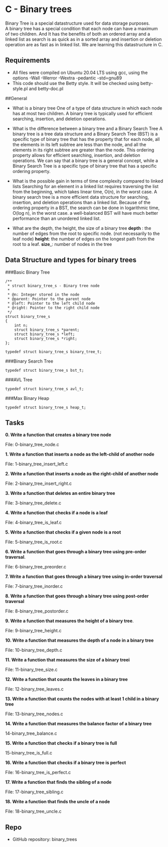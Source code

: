 # C - Binary trees

Binary Tree is a special datastructure used for data storage purposes.  
A binary tree has a special condition that each node can have a maximum of two children.
And It has the benefits of both an ordered array and a linked list as search 
is as quick as in a sorted array and insertion or deletion operation are as fast as in linked list.
We are learning this datastructure in C.  


## Requirements
* All files were compiled on Ubuntu 20.04 LTS using gcc,  using the options -Wall -Werror -Wextra -pedantic -std=gnu89
* This code should use the Betty style. It will be checked using betty-style.pl and betty-doc.pl

##General

- What is a binary tree
	One of a type of data structure in which each node has at most two children.
	A binary tree is typically used for efficient searching, insertion, and deletion operations.

- What is the difference between a binary tree and a Binary Search Tree
	A binary tree is a tree data structure and a Binary Search Tree (BST) is 
	a specific type of binary tree that has the property that for each node, 
	all the elements in its left subtree are less than the node, and 
	all the elements in its right subtree are greater than the node. 
	This ordering property allows for efficient searching, insertion, and deletion operations.
	We can say  that a binary tree is a general concept, while a Binary Search Tree is
	a specific type of binary tree that has a specific ordering property. 

- What is the possible gain in terms of time complexity compared to linked lists
	Searching for an element in a linked list requires traversing the list from the beginning, 
	which takes linear time, O(n), in the worst case.
	A binary search tree is a more efficient data structure for searching,
	insertion, and deletion operations than a linked list. 
	Because of the ordering property in a BST, the search can be done in logarithmic time, 
	O(log n), in the worst case. a well-balanced BST will have much better performance 
	than an unordered linked list.

- What are the depth, the height, the size of a binary tree
	__depth__ : the number of edges from the root to specific node.
		    (not necessarily to the leaf node) 
	__height__: the number of edges on the longest path from the root to a leaf.
	__size___: number of nodes in the tree


## Data Structure and types for binary trees

###Basic Binary Tree
```
/**
 * struct binary_tree_s - Binary tree node
 *
 * @n: Integer stored in the node
 * @parent: Pointer to the parent node
 * @left: Pointer to the left child node
 * @right: Pointer to the right child node
 */
struct binary_tree_s
{
    int n;
    struct binary_tree_s *parent;
    struct binary_tree_s *left;
    struct binary_tree_s *right;
};

typedef struct binary_tree_s binary_tree_t;
```

###Binary Search Tree
```
typedef struct binary_tree_s bst_t;
```

###AVL Tree
```
typedef struct binary_tree_s avl_t;
```

###Max Binary Heap
```
typedef struct binary_tree_s heap_t;
```

## Tasks
__0. Write a function that creates a binary tree node__

File: 0-binary_tree_node.c


__1. Write a function that inserts a node as the left-child of another node__

File: 1-binary_tree_insert_left.c


__2. Write a function that inserts a node as the right-child of another node__

File: 2-binary_tree_insert_right.c


__3. Write a function that deletes an entire binary tree__

File: 3-binary_tree_delete.c


__4. Write a function that checks if a node is a leaf__ 

File: 4-binary_tree_is_leaf.c

__5. Write a function that checks if a given node is a root__

File: 5-binary_tree_is_root.c

__6. Write a function that goes through a binary tree using pre-order traversal__.

File: 6-binary_tree_preorder.c

__7. Write a function that goes through a binary tree using in-order traversal__

File: 7-binary_tree_inorder.c

__8. Write a function that goes through a binary tree using post-order traversal__

File: 8-binary_tree_postorder.c

__9. Write a function that measures the height of a binary tree__.

File: 9-binary_tree_height.c

__10. Write a function that measures the depth of a node in a binary tree__

File: 10-binary_tree_depth.c

__11. Write a function that measures the size of a binary treei__

File: 11-binary_tree_size.c

__12. Write a function that counts the leaves in a binary tree__ 

File: 12-binary_tree_leaves.c

__13. Write a function that counts the nodes with at least 1 child in a binary tree__

File: 13-binary_tree_nodes.c

__14. Write a function that measures the balance factor of a binary tree__ 

14-binary_tree_balance.c

__15. Write a function that checks if a binary tree is full__ 

15-binary_tree_is_full.c

__16. Write a function that checks if a binary tree is perfect__ 

File: 16-binary_tree_is_perfect.c

__17. Write a function that finds the sibling of a node__

File: 17-binary_tree_sibling.c

__18. Write a function that finds the uncle of a node__

File: 18-binary_tree_uncle.c

## Repo
* GitHub repository: binary_trees

